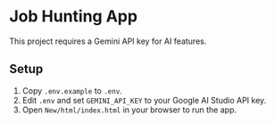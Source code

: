 # Job Hunting App

This project requires a Gemini API key for AI features.

## Setup

1. Copy `.env.example` to `.env`.
2. Edit `.env` and set `GEMINI_API_KEY` to your Google AI Studio API key.
3. Open `New/html/index.html` in your browser to run the app.

